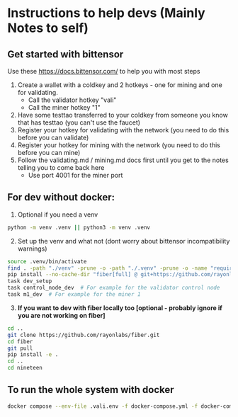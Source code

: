 # Instructions to help devs (Mainly Notes to self)

## Get started with bittensor

Use these https://docs.bittensor.com/ to help you with most steps
1. Create a wallet with a coldkey and 2 hotkeys - one for mining and one for validating.
    - Call the validator hotkey "vali"
    - Call the miner hotkey "1"
2. Have some testtao transferred to your coldkey from someone you know that has testtao (you can't use the faucet)
3. Register your hotkey for validating with the network (you need to do this before you can validate)
4. Register your hotkey for mining with the network (you need to do this before you can mine)
5. Follow the validating.md / mining.md docs first until you get to the notes telling you to come back here
    - Use port 4001 for the miner port


## For dev without docker:

1. Optional if you need a venv
```bash
python -m venv .venv || python3 -m venv .venv
```

2. Set up the venv and what not (dont worry about bittensor incompatibility warnings)
```bash
source .venv/bin/activate
find . -path "./venv" -prune -o -path "./.venv" -prune -o -name "requirements.txt" -exec pip install -r {} \;
pip install --no-cache-dir "fiber[full] @ git+https://github.com/rayonlabs/fiber.git@2.1.0"
task dev_setup
task control_node_dev  # For example for the validator control node
task m1_dev  # For example for the miner 1
```


3. **If you want to dev with fiber locally too [optional - probably ignore if you are not working on fiber]**
```bash
cd ..
git clone https://github.com/rayonlabs/fiber.git
cd fiber
git pull
pip install -e .
cd ..
cd nineteen
```

## To run the whole system with docker
```bash
docker compose --env-file .vali.env -f docker-compose.yml -f docker-compose.dev.yml --profile entry_node_profile up -d --build
```
